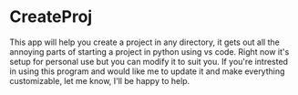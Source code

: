 # CreateProj

This app will help you create a project in any directory, it gets out all the annoying parts of starting a project in python using vs code. Right now it's setup for personal use but you can modify it to suit you. If you're intrested in using this program and would like me to update it and make everything customizable, let me know, I'll be happy to help.
